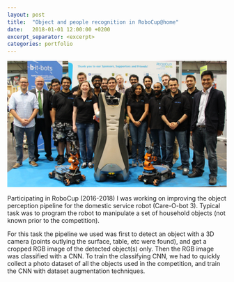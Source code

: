 ```yaml
---
layout: post
title:  "Object and people recognition in RoboCup@home"
date:   2018-01-01 12:00:00 +0200
excerpt_separator: <excerpt>
categories: portfolio
---
```


![robocup](/assets/portfolio/robocup.jpg)

Participating in RoboCup (2016-2018) I was working on improving the object perception pipeline for the domestic service robot (Care-O-bot 3). Typical task was to program the robot to manipulate a set of household objects (not known prior to the competition).

For this task the pipeline we used was first to detect an object with a 3D camera (points outlying the surface, table, etc were found), and get a cropped RGB image of the detected object(s) only. Then the RGB image was classified with a CNN. To train the classifying CNN, we had to quickly collect a photo dataset of all the objects used in the competition, and train the CNN with dataset augmentation techniques. 